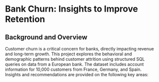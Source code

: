 # Bank Churn: Insights to Improve Retention
## Background and Overview
Customer churn is a critical concern for banks, directly impacting revenue and long-term growth. This project explores the behavioral and demographic patterns behind customer attrition using structured SQL queries on data from a European bank.
The dataset includes account information for 10,000 customers from France, Germany, and Spain. 
Insights and recommendations are provided on the following key areas:


